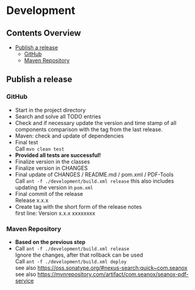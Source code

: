 # Development


## Contents Overview
* [Publish a release](#publish-a-release)
   * [GitHub](#github)
   * [Maven Repository](#maven-repository)


## Publish a release

### GitHub
- Start in the project directory
- Search and solve all TODO entries
- Check and if necessary update the version and time stamp of all components
  comparison with the tag from the last release.
- Maven: check and update of dependencies
- Final test  
  Call `mvn clean test`
- __Provided all tests are successful!__
- Finalize version in the classes
- Finalize version in CHANGES
- Final update of CHANGES / README.md / pom.xml / PDF-Tools  
  Call `ant -f ./development/build.xml release`
  this also includes updating the version in `pom.xml`  
- Final commit of the release  
  Release x.x.x
- Create tag with the short form of the release notes  
  first line: Version x.x.x xxxxxxxx

### Maven Repository
- __Based on the previous step__
- Call `ant -f ./development/build.xml release`  
  Ignore the changes, after that rollback can be used  
  Call `ant -f ./development/build.xml deploy`  
  see also https://oss.sonatype.org/#nexus-search;quick~com.seanox  
  see also https://mvnrepository.com/artifact/com.seanox/seanox-pdf-service
